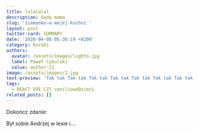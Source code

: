 ```yaml
---
title: lalalalal
description: dada mama
slug: 'siemanko-w-mojej-kuchni '
layout: post
twitter-card: SUMMARY
date: '2020-04-08 05:36:19 +0200'
category: buraki
authors:
  avatar: /assets/images/lighto.jpg
  label: Paweł Cybulski
  value: author-21
image: /assets/images/2.jpg
text-preview: 'Tak tak Tak tak Tak tak Tak tak Tak tak Tak tak Tak tak Tak tak '
tags:
  - REACT VUE CZY vanilioweDzieci
related_posts: []
---
```

Dokończ zdanie:

Był sobie Andrzej w lesie i....
